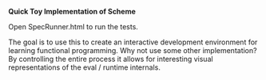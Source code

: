 **Quick Toy Implementation of Scheme**

Open SpecRunner.html to run the tests.

The goal is to use this to create an interactive development environment for learning functional programming.  Why not use
some other implementation?  By controlling the entire process it allows for interesting visual representations of the
eval / runtime internals.
